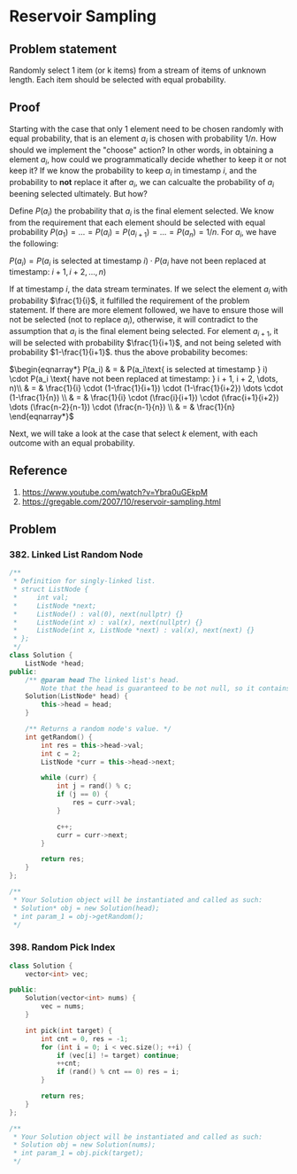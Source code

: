 # Reservoir Sampling

## Problem statement

Randomly select 1 item (or k items) from a stream of items of unknown length.
Each item should be selected with equal probability.

## Proof

Starting with the case that only 1 element need to be chosen randomly with equal
probability, that is an element $a_i$ is chosen with probability $1/n$. How
should we implement the "choose" action? In other words, in obtaining a element
$a_i$, how could we programmatically decide whether to keep it or not keep it?
If we know the probability to keep $a_i$ in timestamp $i$, and the probability
to **not** replace it after $a_i$, we can calcualte the probability of $a_i$
beening selected ultimately. But how?

Define $P(a_i)$ the probability that $a_i$ is the final element selected. We
know from the requirement that each element should be selected with equal
probability $P(a_1) = \dots = P(a_i) = P(a_{i+1}) = \dots = P(a_n) = 1/n$. For
$a_i$, we have the following:

$P(a_i) = P(a_i\text{ is selected at timestamp } i) \cdot P(a_i \text{ have not been replaced at timestamp: } i + 1, i + 2, \dots, n)$

If at timestamp $i$, the data stream terminates. If we select the element $a_i$
with probability $\frac{1}{i}$, it fulfilled the requirement of the problem
statement. If there are more element followed, we have to ensure those will not
be selected (not to replace $a_i$), otherwise, it will contradict to the
assumption that $a_i$ is the final element being selected. For element $a_{i+1}$,
it will be selected with probability $\frac{1}{i+1}$, and not being seleted with probability
$1-\frac{1}{i+1}$. thus the above probability becomes:

$\begin{eqnarray*}
P(a_i) & = & P(a_i\text{ is selected at timestamp } i) \cdot P(a_i \text{ have not been replaced at timestamp: } i + 1, i + 2, \dots, n)\\
       & = & \frac{1}{i} \cdot (1-\frac{1}{i+1}) \cdot (1-\frac{1}{i+2}) \dots \cdot (1-\frac{1}{n}) \\
       & = & \frac{1}{i} \cdot (\frac{i}{i+1}) \cdot (\frac{i+1}{i+2}) \dots (\frac{n-2}{n-1}) \cdot (\frac{n-1}{n}) \\
       & = & \frac{1}{n}
\end{eqnarray*}$

Next, we will take a look at the case that select $k$ element, with each
outcome with an equal probability.

## Reference

1. https://www.youtube.com/watch?v=Ybra0uGEkpM
2. https://gregable.com/2007/10/reservoir-sampling.html

## Problem

### 382. Linked List Random Node

```c++
/**
 * Definition for singly-linked list.
 * struct ListNode {
 *     int val;
 *     ListNode *next;
 *     ListNode() : val(0), next(nullptr) {}
 *     ListNode(int x) : val(x), next(nullptr) {}
 *     ListNode(int x, ListNode *next) : val(x), next(next) {}
 * };
 */
class Solution {
    ListNode *head;
public:
    /** @param head The linked list's head.
        Note that the head is guaranteed to be not null, so it contains at least one node. */
    Solution(ListNode* head) {
        this->head = head;
    }

    /** Returns a random node's value. */
    int getRandom() {
        int res = this->head->val;
        int c = 2;
        ListNode *curr = this->head->next;

        while (curr) {
            int j = rand() % c;
            if (j == 0) {
                res = curr->val;
            }

            c++;
            curr = curr->next;
        }

        return res;
    }
};

/**
 * Your Solution object will be instantiated and called as such:
 * Solution* obj = new Solution(head);
 * int param_1 = obj->getRandom();
 */
```

### 398. Random Pick Index

```c++
class Solution {
    vector<int> vec;

public:
    Solution(vector<int> nums) {
        vec = nums;
    }

    int pick(int target) {
        int cnt = 0, res = -1;
        for (int i = 0; i < vec.size(); ++i) {
            if (vec[i] != target) continue;
            ++cnt;
            if (rand() % cnt == 0) res = i;
        }

        return res;
    }
};

/**
 * Your Solution object will be instantiated and called as such:
 * Solution obj = new Solution(nums);
 * int param_1 = obj.pick(target);
 */
```
